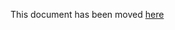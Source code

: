 This document has been moved [here](https://lyft.github.io/cartography/modules/semgrep/schema.html)
